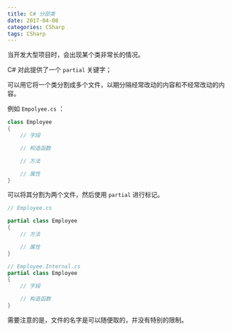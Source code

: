 ```yaml
---
title: C# 分部类
date: 2017-04-08
categories: CSharp
tags: CSharp
---
```


当开发大型项目时，会出现某个类非常长的情况。

C# 对此提供了一个 `partial` 关键字；

可以用它将一个类分割成多个文件，以期分隔经常改动的内容和不经常改动的内容。

<!-- more -->

例如 `Empolyee.cs` ：

```csharp
class Employee
{
    // 字段

    // 构造函数

    // 方法

    // 属性
}
```


可以将其分割为两个文件，然后使用 `partial` 进行标记。

```csharp
// Employee.cs

partial class Employee
{
    // 方法

    // 属性
}
```

```csharp
// Employee.Internal.cs
partial class Employee
{
    // 字段

    // 构造函数
}
```

需要注意的是，文件的名字是可以随便取的，并没有特别的限制。
